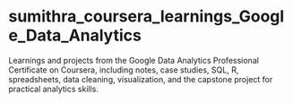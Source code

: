 # sumithra_coursera_learnings_Google_Data_Analytics
Learnings and projects from the Google Data Analytics Professional Certificate on Coursera, including notes, case studies, SQL, R, spreadsheets, data cleaning, visualization, and the capstone project for practical analytics skills.
